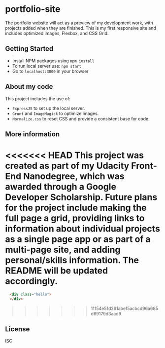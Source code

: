 # portfolio-site

The portfolio website will act as a preview of my development work, with projects added when they are finished. This is my first responsive site and includes optimized images, Flexbox, and CSS Grid.

## Getting Started

- Install NPM packages using `npm install`
- To run local server use: `npm start`
- Go to `localhost:3000` in your browser 

## About my code

This project includes the use of: 

- `ExpressJS` to set up the local server.
- `Grunt` and `ImageMagick` to optimize images.
- `Normalize.css` to reset CSS and provide a consistent base for code.

## More information

<<<<<<< HEAD
This project was created as part of my Udacity Front-End Nanodegree, which was awarded through a Google Developer Scholarship. Future plans for the project include making the full page a grid, providing links to information about individual projects as a single page app or as part of a multi-page site, and adding personal/skills information. The README will be updated accordingly.
=======
```html
  <div class="hello">
  </div>
```

>>>>>>> 11154e51d261abef5acbcd96a685d69179d3aad9

## License
ISC



